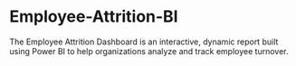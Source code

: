 # Employee-Attrition-BI
The Employee Attrition Dashboard is an interactive, dynamic report built using Power BI to help organizations analyze and track employee turnover.
